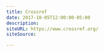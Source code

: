 ```yaml
---
title: Crossref
date: 2017-10-05T12:00:00-05:00
description:
siteURL: https://www.crossref.org/
siteSource:

---
```

